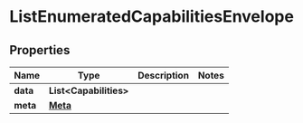 

# ListEnumeratedCapabilitiesEnvelope


## Properties

| Name | Type | Description | Notes |
|------------ | ------------- | ------------- | -------------|
|**data** | **List&lt;Capabilities&gt;** |  |  |
|**meta** | [**Meta**](Meta.md) |  |  |




